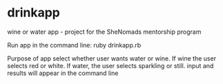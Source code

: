 # drinkapp
wine or water app - project for the SheNomads mentorship program

Run app in the command line:
ruby drinkapp.rb

Purpose of app
select whether user wants water or wine.  If wine the user selects red or white.  If water, the user selects sparkling or still. input and results will appear in the command line

